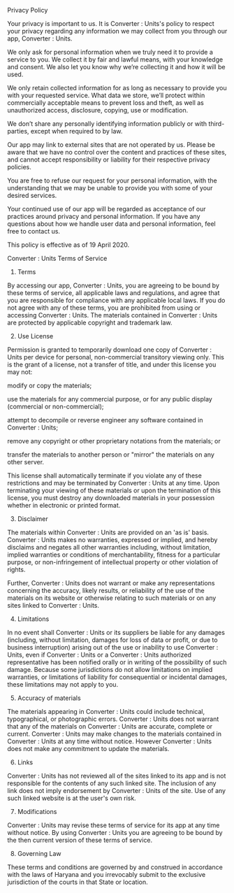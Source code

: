Privacy Policy

Your privacy is important to us. It is Converter : Units's policy to respect your privacy regarding any information we may collect from you through our app, Converter : Units.

We only ask for personal information when we truly need it to provide a service to you. We collect it by fair and lawful means, with your knowledge and consent. We also let you know why we’re collecting it and how it will be used.

We only retain collected information for as long as necessary to provide you with your requested service. What data we store, we’ll protect within commercially acceptable means to prevent loss and theft, as well as unauthorized access, disclosure, copying, use or modification.

We don’t share any personally identifying information publicly or with third-parties, except when required to by law.

Our app may link to external sites that are not operated by us. Please be aware that we have no control over the content and practices of these sites, and cannot accept responsibility or liability for their respective privacy policies.

You are free to refuse our request for your personal information, with the understanding that we may be unable to provide you with some of your desired services.

Your continued use of our app will be regarded as acceptance of our practices around privacy and personal information. If you have any questions about how we handle user data and personal information, feel free to contact us.

This policy is effective as of 19 April 2020.







Converter : Units Terms of Service

1. Terms

By accessing our app, Converter : Units, you are agreeing to be bound by these terms of service, all applicable laws and regulations, and agree that you are responsible for compliance with any applicable local laws. If you do not agree with any of these terms, you are prohibited from using or accessing Converter : Units. The materials contained in Converter : Units are protected by applicable copyright and trademark law.



2. Use License





Permission is granted to temporarily download one copy of Converter : Units per device for personal, non-commercial transitory viewing only. This is the grant of a license, not a transfer of title, and under this license you may not:



modify or copy the materials;

use the materials for any commercial purpose, or for any public display (commercial or non-commercial);

attempt to decompile or reverse engineer any software contained in Converter : Units;

remove any copyright or other proprietary notations from the materials; or

transfer the materials to another person or "mirror" the materials on any other server.





This license shall automatically terminate if you violate any of these restrictions and may be terminated by Converter : Units at any time. Upon terminating your viewing of these materials or upon the termination of this license, you must destroy any downloaded materials in your possession whether in electronic or printed format.



3. Disclaimer



The materials within Converter : Units are provided on an 'as is' basis. Converter : Units makes no warranties, expressed or implied, and hereby disclaims and negates all other warranties including, without limitation, implied warranties or conditions of merchantability, fitness for a particular purpose, or non-infringement of intellectual property or other violation of rights.

Further, Converter : Units does not warrant or make any representations concerning the accuracy, likely results, or reliability of the use of the materials on its website or otherwise relating to such materials or on any sites linked to Converter : Units.



4. Limitations

In no event shall Converter : Units or its suppliers be liable for any damages (including, without limitation, damages for loss of data or profit, or due to business interruption) arising out of the use or inability to use Converter : Units, even if Converter : Units or a Converter : Units authorized representative has been notified orally or in writing of the possibility of such damage. Because some jurisdictions do not allow limitations on implied warranties, or limitations of liability for consequential or incidental damages, these limitations may not apply to you.



5. Accuracy of materials

The materials appearing in Converter : Units could include technical, typographical, or photographic errors. Converter : Units does not warrant that any of the materials on Converter : Units are accurate, complete or current. Converter : Units may make changes to the materials contained in Converter : Units at any time without notice. However Converter : Units does not make any commitment to update the materials.



6. Links

Converter : Units has not reviewed all of the sites linked to its app and is not responsible for the contents of any such linked site. The inclusion of any link does not imply endorsement by Converter : Units of the site. Use of any such linked website is at the user's own risk.



7. Modifications

Converter : Units may revise these terms of service for its app at any time without notice. By using Converter : Units you are agreeing to be bound by the then current version of these terms of service.



8. Governing Law

These terms and conditions are governed by and construed in accordance with the laws of Haryana and you irrevocably submit to the exclusive jurisdiction of the courts in that State or location.
